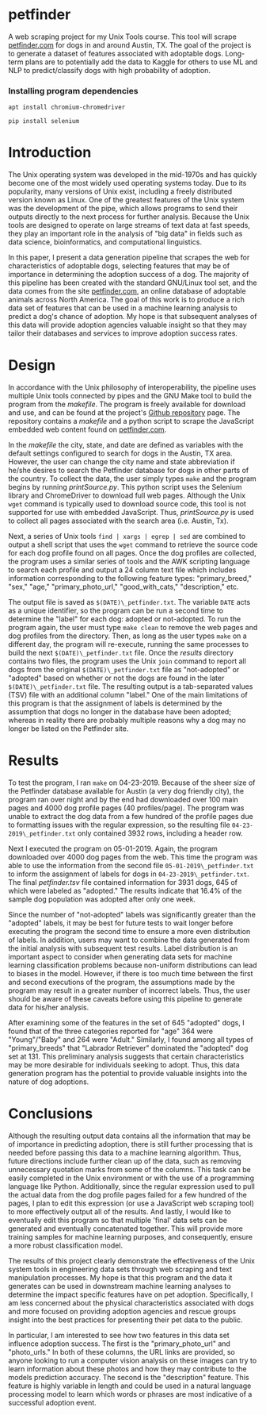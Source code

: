 # petfinder
A web scraping project for my Unix Tools course. This tool will scrape [petfinder.com](https://www.petfinder.com/) for dogs in and around Austin, TX. The goal of the project is to generate a dataset of features associated with adoptable dogs. Long-term plans are to potentially add the data to Kaggle for others to use ML and NLP to predict/classify dogs with high probability of adoption.

### Installing program dependencies
  `apt install chromium-chromedriver`

  `pip install selenium`

# Introduction

The Unix operating system was developed in the mid-1970s and has quickly become one of the most widely used operating systems today. Due to its popularity, many versions of Unix exist, including a freely distributed version known as Linux. One of the greatest features of the Unix system was the development of the pipe, which allows programs to send their outputs directly to the next process for further analysis. Because the Unix tools are designed to operate on large streams of text data at fast speeds, they play an important role in the analysis of "big data" in fields such as data science, bioinformatics, and computational linguistics.

In this paper, I present a data generation pipeline that scrapes the web for characteristics of adoptable dogs, selecting features that may be of importance in determining the adoption success of a dog. The majority of this pipeline has been created with the standard GNU/Linux tool set, and the data comes from the site [petfinder.com](https://www.petfinder.com/), an online database of adoptable animals across North America. The goal of this work is to produce a rich data set of features that can be used in a machine learning analysis to predict a dog's chance of adoption. My hope is that subsequent analyses of this data will provide adoption agencies valuable insight so that they may tailor their databases and services to improve adoption success rates.

# Design

In accordance with the Unix philosophy of interoperability, the pipeline uses multiple Unix tools connected by pipes and the GNU Make tool to build the program from the *makefile*. The program is freely available for download and use, and can be found at the project's [Github repository](https://github.com/keenanberry/petfinder) page. The repository contains a *makefile* and a python script to scrape the JavaScript embedded web content found on [petfinder.com](https://www.petfinder.com/).

In the *makefile* the city, state, and date are defined as variables with the default settings configured to search for dogs in the Austin, TX area. However, the user can change the city name and state abbreviation if he/she desires to search the Petfinder database for dogs in other parts of the country. To collect the data, the user simply types `make` and the program begins by running *printSource.py*. This python script uses the Selenium library and ChromeDriver to download full web pages. Although the Unix `wget` command is typically used to download source code, this tool is not supported for use with embedded JavaScript. Thus, *printSource.py* is used to collect all pages associated with the search area (i.e. Austin, Tx). 

Next, a series of Unix tools `find | xargs | egrep | sed` are combined to output a shell script that uses the `wget` command to retrieve the source code for each dog profile found on all pages. Once the dog profiles are collected, the program uses a similar series of tools and the AWK scripting language to search each profile and output a 24 column text file which includes information corresponding to the following feature types: "primary_breed," "sex," "age," "primary_photo_url," "good_with_cats," "description," etc.

The output file is saved as `$(DATE)\_petfinder.txt`. The variable `DATE` acts as a unique identifier, so the program can be run a second time to determine the "label" for each dog: adopted or not-adopted. To run the program again, the user must type `make clean` to remove the web pages and dog profiles from the directory. Then, as long as the user types `make` on a different day, the program will re-execute, running the same processes to build the next `$(DATE)\_petfinder.txt` file. Once the *results* directory contains two files, the program uses the Unix `join` command to report all dogs from the original `$(DATE)\_petfinder.txt` file as "not-adopted" or "adopted" based on whether or not the dogs are found in the later `$(DATE)\_petfinder.txt` file. The resulting output is a tab-separated values (TSV) file with an additional column "label." One of the main limitations of this program is that the assignment of labels is determined by the assumption that dogs no longer in the database have been adopted; whereas in reality there are probably multiple reasons why a dog may no longer be listed on the Petfinder site.

# Results

To test the program, I ran `make` on 04-23-2019. Because of the sheer size of the Petfinder database available for Austin (a very dog friendly city), the program ran over night and by the end had downloaded over 100 main pages and 4000 dog profile pages (40 profiles/page). The program was unable to extract the dog data from a few hundred of the profile pages due to formatting issues with the regular expression, so the resulting file `04-23-2019\_petfinder.txt` only contained 3932 rows, including a header row. 

Next I executed the program on 05-01-2019. Again, the program downloaded over 4000 dog pages from the web. This time the program was able to use the information from the second file `05-01-2019\_petfinder.txt` to inform the assignment of labels for dogs in `04-23-2019\_petfinder.txt`. The final *petfinder.tsv* file contained information for 3931 dogs, 645 of which were labeled as "adopted." The results indicate that 16.4\% of the sample dog population was adopted after only one week.

Since the number of "not-adopted" labels was significantly greater than the "adopted" labels, it may be best for future tests to wait longer before executing the program the second time to ensure a more even distribution of labels. In addition, users may want to combine the data generated from the initial analysis with subsequent test results. Label distribution is an important aspect to consider when generating data sets for machine learning classification problems because non-uniform distributions can lead to biases in the model. However, if there is too much time between the first and second executions of the program, the assumptions made by the program may result in a greater number of incorrect labels. Thus, the user should be aware of these caveats before using this pipeline to generate data for his/her analysis.

After examining some of the features in the set of 645 "adopted" dogs, I found that of the three categories reported for "age" 364 were "Young"/"Baby" and 264 were "Adult." Similarly, I found among all types of "primary\_breeds" that "Labrador Retriever" dominated the "adopted" dog set at 131. This preliminary analysis suggests that certain characteristics may be more desirable for individuals seeking to adopt. Thus, this data generation program has the potential to provide valuable insights into the nature of dog adoptions.

# Conclusions

Although the resulting output data contains all the information that may be of importance in predicting adoption, there is still further processing that is needed before passing this data to a machine learning algorithm. Thus, future directions include further clean up of the data, such as removing unnecessary quotation marks from some of the columns. This task can be easily completed in the Unix environment or with the use of a programming language like Python. Additionally, since the regular expression used to pull the actual data from the dog profile pages failed for a few hundred of the pages, I plan to edit this expression (or use a JavaScript web scraping tool) to more effectively output all of the results. And lastly, I would like to eventually edit this program so that multiple 'final' data sets can be generated and eventually concatenated together. This will provide more training samples for machine learning purposes, and consequently, ensure a more robust classification model.

The results of this project clearly demonstrate the effectiveness of the Unix system tools in engineering data sets through web scraping and text manipulation processes. My hope is that this program and the data it generates can be used in downstream machine learning analyses to determine the impact specific features have on pet adoption. Specifically, I am less concerned about the physical characteristics associated with dogs and more focused on providing adoption agencies and rescue groups insight into the best practices for presenting their pet data to the public. 

In particular, I am interested to see how two features in this data set influence adoption success. The first is the "primary\_photo\_url" and "photo\_urls." In both of these columns, the URL links are provided, so anyone looking to run a computer vision analysis on these images can try to learn information about these photos and how they may contribute to the models prediction accuracy. The second is the "description" feature. This feature is highly variable in length and could be used in a natural language processing model to learn which words or phrases are most indicative of a successful adoption event.
